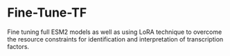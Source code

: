 # Fine-Tune-TF
Fine tuning full ESM2 models as well as using LoRA technique to overcome the resource constraints for identification and interpretation of transcription factors. 
